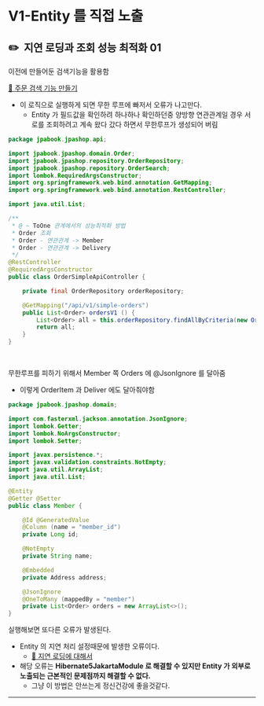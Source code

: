 # V1-Entity 를 직접 노출

## ✏️  지연 로딩과 조회 성능 최적화 01

이전에 만들어둔 검색기능을 활용함

[🔗 주문 검색 기능 만들기](https://github.com/choideakook/TIL/blob/main/Spring/3%20JPA%20활용1/3%20Application%20개발/230108%203%20주문%20검색%20기능.md)

- 이 로직으로 실행하게 되면 무한 루프에 빠저서 오류가 나고만다.
    - Entity 가 필드값을 확인하려 하나하나 확인하던중 양방향 연관관계일 경우 서로를 조회하려고 계속 왔다 갔다 하면서 무한루프가 생성되어 버림

```java
package jpabook.jpashop.api;

import jpabook.jpashop.domain.Order;
import jpabook.jpashop.repository.OrderRepository;
import jpabook.jpashop.repository.OrderSearch;
import lombok.RequiredArgsConstructor;
import org.springframework.web.bind.annotation.GetMapping;
import org.springframework.web.bind.annotation.RestController;

import java.util.List;

/**
 * @ ~ ToOne 관계에서의 성능최적화 방법
 * Order 조회
 * Order - 연관관계 -> Member
 * Order - 연관관계 -> Delivery
 */
@RestController
@RequiredArgsConstructor
public class OrderSimpleApiController {

    private final OrderRepository orderRepository;

    @GetMapping("/api/v1/simple-orders")
    public List<Order> ordersV1 () {
        List<Order> all = this.orderRepository.findAllByCriteria(new OrderSearch());
        return all;
    }
}
```

<br>

무한루프를 피하기 위해서 Member 쪽 Orders 에 @JsonIgnore 를 달아줌

- 이렇게 OrderItem 과 Deliver 에도 달아줘야함

```java
package jpabook.jpashop.domain;

import com.fasterxml.jackson.annotation.JsonIgnore;
import lombok.Getter;
import lombok.NoArgsConstructor;
import lombok.Setter;

import javax.persistence.*;
import javax.validation.constraints.NotEmpty;
import java.util.ArrayList;
import java.util.List;

@Entity
@Getter @Setter
public class Member {

    @Id @GeneratedValue
    @Column (name = "member_id")
    private Long id;

    @NotEmpty
    private String name;

    @Embedded
    private Address address;

    @JsonIgnore
    @OneToMany (mappedBy = "member")
    private List<Order> orders = new ArrayList<>();
}
```

실행해보면 또다른 오류가 발생된다.

- Entity 의 지연 처리 설정때문에 발생한 오류이다.
    - [🔗 지연 로딩에 대해서](https://github.com/choideakook/TIL/blob/main/Spring/3%20JPA%20활용1/2%20도메인%20분석%20설계/230105%202%20Entity%20설계의%20주의점.md)
- 해당 오류는 **Hibernate5JakartaModule 로 해결할 수 있지만 Entity 가 외부로 노출되는 근본적인 문제점까지 해결할 수 없다.**
    - 그냥 이 방법은 안쓰는게 정신건강에 좋을것같다.

****
